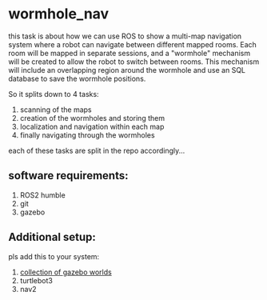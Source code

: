 # wormhole_nav

this task is about how we can use ROS to show a multi-map navigation system where a robot can navigate between
different mapped rooms. Each room will be mapped in separate sessions, and a "wormhole" mechanism will
be created to allow the robot to switch between rooms. This mechanism will include an overlapping region
around the wormhole and use an SQL database to save the wormhole positions.

So it splits down to 4 tasks:
1. scanning of the maps
2. creation of the wormholes and storing them
3. localization and navigation within each map
4. finally navigating through the wormholes

each of these tasks are split in the repo accordingly...


## software requirements:
1. ROS2 humble
2. git
3. gazebo

## Additional setup:
pls add this to your system:
1. [collection of gazebo worlds](https://github.com/leonhartyao/gazebo_models_worlds_collection)
2. turtlebot3
3. nav2
